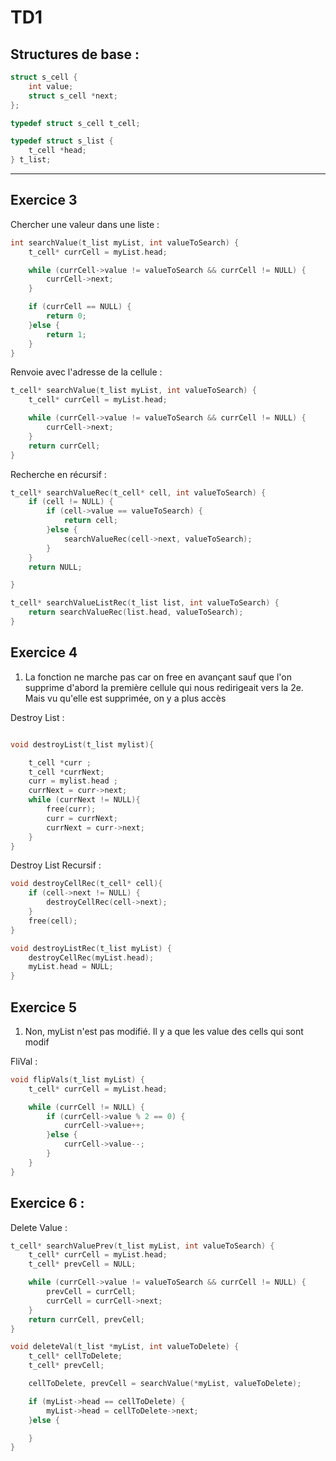 # TD1

## Structures de base : 

```c
struct s_cell {
    int value;
    struct s_cell *next;
};

typedef struct s_cell t_cell;

typedef struct s_list {
    t_cell *head;
} t_list;

```

---

## Exercice 3

Chercher une valeur dans une liste : 
```c
int searchValue(t_list myList, int valueToSearch) {
    t_cell* currCell = myList.head;

    while (currCell->value != valueToSearch && currCell != NULL) {
        currCell->next;
    }

    if (currCell == NULL) {
        return 0;
    }else {
        return 1;
    }
}
```


Renvoie avec l'adresse de la cellule : 

```c
t_cell* searchValue(t_list myList, int valueToSearch) {
    t_cell* currCell = myList.head;

    while (currCell->value != valueToSearch && currCell != NULL) {
        currCell->next;
    }
    return currCell;
}
```


Recherche en récursif : 

```c
t_cell* searchValueRec(t_cell* cell, int valueToSearch) {
    if (cell != NULL) {
        if (cell->value == valueToSearch) {
            return cell;
        }else {
            searchValueRec(cell->next, valueToSearch);
        }
    }
    return NULL;

}

t_cell* searchValueListRec(t_list list, int valueToSearch) {
    return searchValueRec(list.head, valueToSearch);
}

```


## Exercice 4

1) La fonction ne marche pas car on free en avançant sauf que l'on supprime d'abord la première cellule qui nous redirigeait vers la 2e. Mais vu qu'elle est supprimée, on y a plus accès


Destroy List : 

```c

void destroyList(t_list mylist){

    t_cell *curr ;
    t_cell *currNext;
    curr = mylist.head ;
    currNext = curr->next;
    while (currNext != NULL){
        free(curr);
        curr = currNext;
        currNext = curr->next;
    }
}
```

Destroy List Recursif : 

```c
void destroyCellRec(t_cell* cell){
    if (cell->next != NULL) {
        destroyCellRec(cell->next);
    }
    free(cell);
}

void destroyListRec(t_list myList) {
    destroyCellRec(myList.head);
    myList.head = NULL;
}

```


## Exercice 5

1) Non, myList n'est pas modifié. Il y a que les value des cells qui sont modif

FliVal : 
```c
void flipVals(t_list myList) {
    t_cell* currCell = myList.head;

    while (currCell != NULL) {
        if (currCell->value % 2 == 0) {
            currCell->value++;
        }else {
            currCell->value--;
        }
    }
}
```

## Exercice 6 : 

Delete Value : 

```c
t_cell* searchValuePrev(t_list myList, int valueToSearch) {
    t_cell* currCell = myList.head;
    t_cell* prevCell = NULL;

    while (currCell->value != valueToSearch && currCell != NULL) {
        prevCell = currCell;
        currCell = currCell->next;
    }
    return currCell, prevCell;
}

void deleteVal(t_list *myList, int valueToDelete) {
    t_cell* cellToDelete;
    t_cell* prevCell;

    cellToDelete, prevCell = searchValue(*myList, valueToDelete);

    if (myList->head == cellToDelete) {
        myList->head = cellToDelete->next;
    }else {

    }
}
```